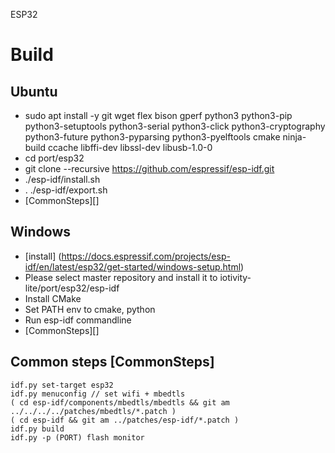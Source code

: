 ESP32

# Build

## Ubuntu
- sudo apt install -y git wget flex bison gperf python3 python3-pip python3-setuptools python3-serial python3-click python3-cryptography python3-future python3-pyparsing python3-pyelftools cmake ninja-build ccache libffi-dev libssl-dev libusb-1.0-0
 - cd port/esp32
 - git clone --recursive https://github.com/espressif/esp-idf.git 
 - ./esp-idf/install.sh
 - . ./esp-idf/export.sh
 - [CommonSteps][]

## Windows
 - [install] (https://docs.espressif.com/projects/esp-idf/en/latest/esp32/get-started/windows-setup.html)
 - Please select master repository and install it to iotivity-lite/port/esp32/esp-idf
 - Install CMake
 - Set PATH env to cmake, python
 - Run esp-idf commandline
 - [CommonSteps][]


## Common steps [CommonSteps] ##
```
idf.py set-target esp32
idf.py menuconfig // set wifi + mbedtls
( cd esp-idf/components/mbedtls/mbedtls && git am ../../../../patches/mbedtls/*.patch )
( cd esp-idf && git am ../patches/esp-idf/*.patch )
idf.py build
idf.py -p (PORT) flash monitor
```

